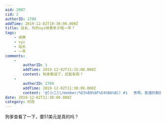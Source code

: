 ```yaml
---
aid: 2087
cid: 2
authorID: 2709
addTime: 2019-12-02T10:30:00.000Z
title: 站长，你的xyz续费多少钱一年？
tags:
    - 续费
    - xyz
    - 站长
    - 一年
comments:
    -
        authorID: 1
        addTime: 2019-12-02T11:15:00.000Z
        content: 狗爹都说了，还能有假？
    -
        authorID: 2709
        addTime: 2019-12-02T11:30:00.000Z
        content: '@[小二](/member/%E5%B0%8F%E4%BA%8C) #1 　贵啊，普通的都是60块左右。'
date: 2019-12-02T11:30:00.000Z
category: 时政
---
```


狗爹查看了一下，要51美元是真的吗？
